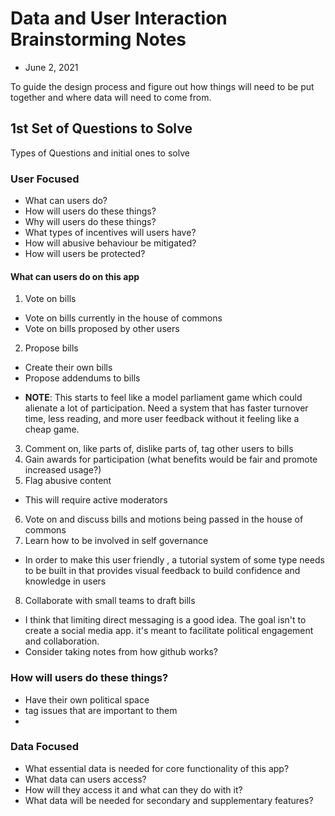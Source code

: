 # Data and User Interaction Brainstorming Notes
* June 2, 2021

To guide the design process and figure out how things will need to be put together and where data will need to come from.

## 1st Set of Questions to Solve
Types of Questions and initial ones to solve
### User Focused
* What can users do?
* How will users do these things?
* Why will users do these things?
* What types of incentives will users have?
* How will abusive behaviour be mitigated?
* How will users be protected?

#### What can users do on this app
1. Vote on bills
  - Vote on bills currently in the house of commons
  - Vote on bills proposed by other users
2. Propose bills
  - Create their own bills
  - Propose addendums to bills
* **NOTE**: This starts to feel like a model parliament game which could alienate a lot of participation. Need a system that has faster turnover time, less reading, and more user feedback without it feeling like a cheap game.
3. Comment on, like parts of, dislike parts of, tag other users to bills
4. Gain awards for participation (what benefits would be fair and promote increased usage?)
5. Flag abusive content
  - This will require active moderators
6. Vote on and discuss bills and motions being passed in the house of commons
7. Learn how to be involved in self governance
  - In order to make this user friendly , a tutorial system of some type needs to be built in that provides visual feedback to build confidence and knowledge in users
8. Collaborate with small teams to draft bills
  - I think that limiting direct messaging is a good idea. The goal isn't to create a social media app. it's meant to facilitate political engagement and collaboration. 
  - Consider taking notes from how github works?

### How will users do these things?
* Have their own political space
* tag issues that are important to them
*

### Data Focused
* What essential data is needed for core functionality of this app?
* What data can users access?
* How will they access it and what can they do with it?
* What data will be needed for secondary and supplementary features?


